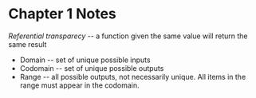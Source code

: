 # Chapter 1 Notes

_Referential transparecy_ -- a function given the same value will return the same result

* Domain -- set of unique possible inputs
* Codomain -- set of unique possible outputs
* Range -- all possible outputs, not necessarily unique. All items in the range must appear in the codomain.
